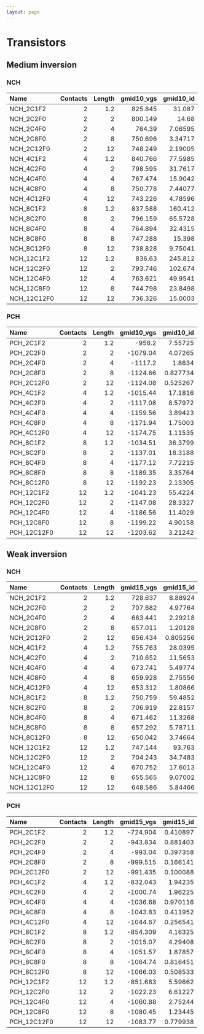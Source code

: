 ```yaml
---
layout: page
---
```




# Transistors

## Medium inversion



### NCH

| Name        |   Contacts |   Length |   gmid10_vgs |   gmid10_id |
|:------------|-----------:|---------:|-------------:|------------:|
| NCH_2C1F2   |          2 |      1.2 |      825.845 |    31.087   |
| NCH_2C2F0   |          2 |      2   |      800.149 |    14.68    |
| NCH_2C4F0   |          2 |      4   |      764.39  |     7.06595 |
| NCH_2C8F0   |          2 |      8   |      750.696 |     3.34717 |
| NCH_2C12F0  |          2 |     12   |      748.249 |     2.19005 |
| NCH_4C1F2   |          4 |      1.2 |      840.766 |    77.5985  |
| NCH_4C2F0   |          4 |      2   |      798.595 |    31.7617  |
| NCH_4C4F0   |          4 |      4   |      767.474 |    15.9042  |
| NCH_4C8F0   |          4 |      8   |      750.778 |     7.44077 |
| NCH_4C12F0  |          4 |     12   |      743.226 |     4.78596 |
| NCH_8C1F2   |          8 |      1.2 |      837.588 |   160.412   |
| NCH_8C2F0   |          8 |      2   |      796.159 |    65.5728  |
| NCH_8C4F0   |          8 |      4   |      764.894 |    32.4315  |
| NCH_8C8F0   |          8 |      8   |      747.288 |    15.398   |
| NCH_8C12F0  |          8 |     12   |      738.828 |     9.75041 |
| NCH_12C1F2  |         12 |      1.2 |      836.63  |   245.812   |
| NCH_12C2F0  |         12 |      2   |      793.746 |   102.674   |
| NCH_12C4F0  |         12 |      4   |      763.621 |    49.9541  |
| NCH_12C8F0  |         12 |      8   |      744.798 |    23.8498  |
| NCH_12C12F0 |         12 |     12   |      736.326 |    15.0003  |

### PCH

| Name        |   Contacts |   Length |   gmid10_vgs |   gmid10_id |
|:------------|-----------:|---------:|-------------:|------------:|
| PCH_2C1F2   |          2 |      1.2 |      -958.2  |    7.55725  |
| PCH_2C2F0   |          2 |      2   |     -1079.04 |    4.07265  |
| PCH_2C4F0   |          2 |      4   |     -1117.2  |    1.8634   |
| PCH_2C8F0   |          2 |      8   |     -1124.66 |    0.827734 |
| PCH_2C12F0  |          2 |     12   |     -1124.08 |    0.525267 |
| PCH_4C1F2   |          4 |      1.2 |     -1015.44 |   17.1816   |
| PCH_4C2F0   |          4 |      2   |     -1117.08 |    8.57972  |
| PCH_4C4F0   |          4 |      4   |     -1159.56 |    3.89423  |
| PCH_4C8F0   |          4 |      8   |     -1171.94 |    1.75003  |
| PCH_4C12F0  |          4 |     12   |     -1174.75 |    1.11535  |
| PCH_8C1F2   |          8 |      1.2 |     -1034.51 |   36.3799   |
| PCH_8C2F0   |          8 |      2   |     -1137.01 |   18.3188   |
| PCH_8C4F0   |          8 |      4   |     -1177.12 |    7.72215  |
| PCH_8C8F0   |          8 |      8   |     -1189.35 |    3.35764  |
| PCH_8C12F0  |          8 |     12   |     -1192.23 |    2.13305  |
| PCH_12C1F2  |         12 |      1.2 |     -1041.23 |   55.4224   |
| PCH_12C2F0  |         12 |      2   |     -1147.08 |   28.3327   |
| PCH_12C4F0  |         12 |      4   |     -1186.56 |   11.4029   |
| PCH_12C8F0  |         12 |      8   |     -1199.22 |    4.90158  |
| PCH_12C12F0 |         12 |     12   |     -1203.62 |    3.21242  |

## Weak inversion



### NCH

| Name        |   Contacts |   Length |   gmid15_vgs |   gmid15_id |
|:------------|-----------:|---------:|-------------:|------------:|
| NCH_2C1F2   |          2 |      1.2 |      728.637 |    8.88924  |
| NCH_2C2F0   |          2 |      2   |      707.682 |    4.97764  |
| NCH_2C4F0   |          2 |      4   |      663.441 |    2.29218  |
| NCH_2C8F0   |          2 |      8   |      657.011 |    1.20128  |
| NCH_2C12F0  |          2 |     12   |      656.434 |    0.805256 |
| NCH_4C1F2   |          4 |      1.2 |      755.763 |   28.0395   |
| NCH_4C2F0   |          4 |      2   |      710.652 |   11.5653   |
| NCH_4C4F0   |          4 |      4   |      673.741 |    5.49774  |
| NCH_4C8F0   |          4 |      8   |      659.928 |    2.75556  |
| NCH_4C12F0  |          4 |     12   |      653.312 |    1.80866  |
| NCH_8C1F2   |          8 |      1.2 |      750.759 |   59.4852   |
| NCH_8C2F0   |          8 |      2   |      706.919 |   22.8157   |
| NCH_8C4F0   |          8 |      4   |      671.462 |   11.3268   |
| NCH_8C8F0   |          8 |      8   |      657.292 |    5.78711  |
| NCH_8C12F0  |          8 |     12   |      650.042 |    3.74664  |
| NCH_12C1F2  |         12 |      1.2 |      747.144 |   93.763    |
| NCH_12C2F0  |         12 |      2   |      704.243 |   34.7483   |
| NCH_12C4F0  |         12 |      4   |      670.752 |   17.6013   |
| NCH_12C8F0  |         12 |      8   |      655.565 |    9.07002  |
| NCH_12C12F0 |         12 |     12   |      648.586 |    5.84466  |

### PCH

| Name        |   Contacts |   Length |   gmid15_vgs |   gmid15_id |
|:------------|-----------:|---------:|-------------:|------------:|
| PCH_2C1F2   |          2 |      1.2 |     -724.904 |    0.410897 |
| PCH_2C2F0   |          2 |      2   |     -943.834 |    0.881403 |
| PCH_2C4F0   |          2 |      4   |     -993.04  |    0.397358 |
| PCH_2C8F0   |          2 |      8   |     -999.515 |    0.166141 |
| PCH_2C12F0  |          2 |     12   |     -991.435 |    0.100088 |
| PCH_4C1F2   |          4 |      1.2 |     -832.043 |    1.94235  |
| PCH_4C2F0   |          4 |      2   |    -1000.74  |    1.96225  |
| PCH_4C4F0   |          4 |      4   |    -1036.68  |    0.970116 |
| PCH_4C8F0   |          4 |      8   |    -1043.83  |    0.411952 |
| PCH_4C12F0  |          4 |     12   |    -1044.67  |    0.256541 |
| PCH_8C1F2   |          8 |      1.2 |     -854.309 |    4.16325  |
| PCH_8C2F0   |          8 |      2   |    -1015.07  |    4.29408  |
| PCH_8C4F0   |          8 |      4   |    -1051.57  |    1.87857  |
| PCH_8C8F0   |          8 |      8   |    -1064.74  |    0.816451 |
| PCH_8C12F0  |          8 |     12   |    -1066.03  |    0.508533 |
| PCH_12C1F2  |         12 |      1.2 |     -851.683 |    5.59662  |
| PCH_12C2F0  |         12 |      2   |    -1022.23  |    6.61227  |
| PCH_12C4F0  |         12 |      4   |    -1060.88  |    2.75244  |
| PCH_12C8F0  |         12 |      8   |    -1080.45  |    1.23445  |
| PCH_12C12F0 |         12 |     12   |    -1083.77  |    0.779938 |